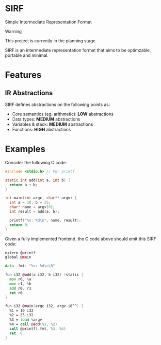 # SIRF
Simple Intermediate Representation Format

> [!WARNING]
> This project is currently in the planning stage.

SIRF is an intermediate representation format that aims to be optimzable, portable and minimal.

# Features

## IR Abstractions

SIRF defines abstractions on the following points as:
- Core semantics (eg. arithmetic): **LOW** abstractions
- Data types: **MEDIUM** abstractions
- Variables & stack: **MEDIUM** abstractions
- Functions: **HIGH** abstractions

# Examples

Consider the following C code:
```c
#include <stdio.h> // For printf

static int add(int a, int b) {
  return a + b;
}

int main(int argc, char** argv) {
  int a = 10, b = 25;
  char* name = argv[0];
  int result = add(a, b);

  printf("%s: %d\n", name, result);
  return 0;
}
```

Given a fully implemented frontend, the C code above should emit this SIRF code:
```asm
extern @printf
global @main

data .fmt: "%s: %d\n\0"

fun i32 @add(a i32, b i32) !static {
  mov r0, %a
  mov r1, %b
  add r0, r1
  ret r0
}

fun i32 @main(argc i32, argv i8^^) {
  %1 = 10 i32
  %2 = 25 i32
  %3 = load %argv
  %4 = call @add(%1, %2)
  call @printf(.fmt, %3, %4)
  ret  0
}
```
